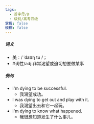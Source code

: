```yaml
---
tags:
  - 首字母/D
  - 级别/高考四级
掌握: false
模糊: false
---
```

##### 词义
- 美：/ ˈdaɪɪŋ tu /；
- #词性/adj  非常渴望或迫切想要做某事
##### 例句
- I'm dying to be successful.
	- 我渴望成功。
- I was dying to get out and play with it.
	- 我渴望出去和它一起玩。
- I'm dying to know what happened.
	- 我很想知道发生了什么事儿。
